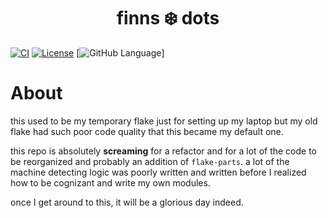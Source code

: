 <h1 align="center">finns ❄️ dots</h1>

[![CI](https://github.com/Multipixelone/nix-laptop/actions/workflows/ci.yml/badge.svg)](https://github.com/Multipixelone/nix-laptop/actions/workflows/ci.yml)
[![License](https://img.shields.io/github/license/Multipixelone/nix-laptop)](https://github.com/Multipixelone/nix-laptop/blob/master/LICENSE)
[![GitHub Language](https://img.shields.io/github/languages/top/Multipixelone/nix-laptop?color=c6a0f6)]

# About

this used to be my temporary flake just for setting up my laptop but my old flake had such poor code quality that this became my default one.

this repo is absolutely **screaming** for a refactor and for a lot of the code to be reorganized and probably an addition of `flake-parts`. a lot of the machine detecting logic was poorly written and written before I realized how to be cognizant and write my own modules.

once I get around to this, it will be a glorious day indeed.

